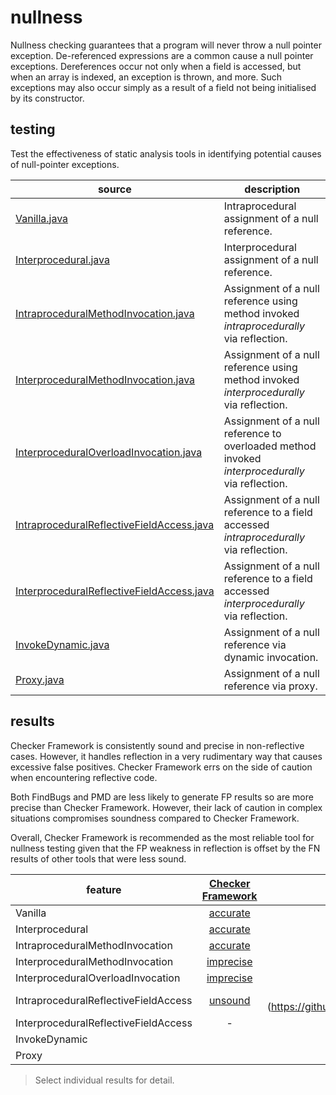 # nullness
Nullness checking guarantees that a program will never throw a null pointer exception. De-referenced expressions are a common cause a null pointer exceptions. Dereferences occur not only when a field is accessed, but when an array is indexed, an exception is thrown, and more. Such exceptions may also occur simply as a result of a field not being initialised by its constructor.

## testing

Test the effectiveness of static analysis tools in identifying potential causes of null-pointer exceptions.

| source | description |
| --- | --- |
| [Vanilla.java](https://github.com/michaelemery/staticanalysis/blob/master/checker/nullness/Vanilla.java) | Intraprocedural assignment of a null reference. |
| [Interprocedural.java](https://github.com/michaelemery/staticanalysis/blob/master/checker/nullness/Interprocedural.java) | Interprocedural assignment of a null reference. |
| [IntraproceduralMethodInvocation.java](https://github.com/michaelemery/staticanalysis/blob/master/checker/nullness/Interprocedural.java) | Assignment of a null reference using method invoked *intraprocedurally* via reflection. |
| [InterproceduralMethodInvocation.java](https://github.com/michaelemery/staticanalysis/blob/master/checker/nullness/InterproceduralMethodInvocation.java) | Assignment of a null reference using method invoked *interprocedurally* via reflection. |
| [InterproceduralOverloadInvocation.java](https://github.com/michaelemery/staticanalysis/blob/master/checker/nullness/InterproceduralOverloadInvocation.java) | Assignment of a null reference to overloaded method invoked *interprocedurally* via reflection. |
| [IntraproceduralReflectiveFieldAccess.java](https://github.com/michaelemery/staticanalysis/blob/master/checker/nullness/IntraproceduralReflectiveFieldAccess.java) | Assignment of a null reference to a field accessed *intraprocedurally* via reflection. |
| [InterproceduralReflectiveFieldAccess.java](https://github.com/michaelemery/staticanalysis/blob/master/checker/nullness/InterproceduralReflectiveFieldAccess.java) | Assignment of a null reference to a field accessed *interprocedurally* via reflection. |
| [InvokeDynamic.java](https://github.com/michaelemery/staticanalysis/blob/master/checker/nullness/InvokeDynamic.java) | Assignment of a null reference via dynamic invocation. |
| [Proxy.java](https://github.com/michaelemery/staticanalysis/blob/master/checker/nullness/Proxy.java) | Assignment of a null reference via proxy. |

## results

Checker Framework is consistently sound and precise in non-reflective cases. However, it handles reflection in a very rudimentary way that causes excessive false positives. Checker Framework errs on the side of caution when encountering reflective code. 

Both FindBugs and PMD are less likely to generate FP results so are more precise than Checker Framework. However, their lack of caution in complex situations compromises soundness compared to Checker Framework.

Overall, Checker Framework is recommended as the most reliable tool for nullness testing given that the FP weakness in reflection is offset by the FN results of other tools that were less sound.

| feature | [Checker Framework](https://github.com/michaelemery/staticanalysis/blob/master/checker/nullness/checkerframework.md#checker-framework) | [FindBugs](https://github.com/michaelemery/staticanalysis/blob/master/checker/nullness/findbugs.md#findbugs) | [PMD](https://github.com/michaelemery/staticanalysis/blob/master/checker/nullness/pmd.md#pmd) |
| --- | :---: |:---: |:---: |
| Vanilla | [accurate](https://github.com/michaelemery/staticanalysis/blob/master/checker/nullness/checkerframework.md#vanilla) | [accurate](https://github.com/michaelemery/staticanalysis/blob/master/checker/nullness/findbugs.md#vanilla) | [accurate](https://github.com/michaelemery/staticanalysis/blob/master/checker/nullness/pmd.md#vanilla) |
| Interprocedural | [accurate](https://github.com/michaelemery/staticanalysis/blob/master/checker/nullness/checkerframework.md#interprocedural) | [unsound](https://github.com/michaelemery/staticanalysis/blob/master/checker/nullness/findbugs.md#interprocedural) | [unsound](https://github.com/michaelemery/staticanalysis/blob/master/checker/nullness/pmd.md#interprocedural) |
| IntraproceduralMethodInvocation | [accurate](https://github.com/michaelemery/staticanalysis/blob/master/checker/nullness/checkerframework.md#intraproceduralmethodinvocation) | - | - |
| InterproceduralMethodInvocation | [imprecise](https://github.com/michaelemery/staticanalysis/blob/master/checker/nullness/checkerframework.md#interproceduralmethodinvocation) | - | - |
| InterproceduralOverloadInvocation | [imprecise](https://github.com/michaelemery/staticanalysis/blob/master/checker/nullness/checkerframework.md#interproceduraloverloadinvocation) | - | - |
| IntraproceduralReflectiveFieldAccess | [unsound](https://github.com/michaelemery/staticanalysis/blob/master/checker/nullness/checkerframework.md#intraproceduralreflectivefieldaccess) | unsound](https://github.com/michaelemery/staticanalysis/blob/master/checker/nullness/findbugs.md#intraproceduralreflectivefieldaccess) |  |
| InterproceduralReflectiveFieldAccess | - | - |  |
| InvokeDynamic |  | - | - |
| Proxy |  | - | - |

> Select individual results for detail.
